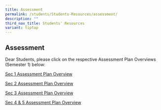 ```yaml
---
title: Assessment
permalink: /students/Students-Resources/assessment/
description: ""
third_nav_title: Students' Resources
variant: tiptap
---
```

<h2>Assessment</h2>
<p>Dear Students, please click on the respective Assessment Plan Overviews
(Semester 1) below:</p>
<p><a href="/files/2025_Assessment_Plan_Overview_Sec_1.pdf" rel="noopener nofollow" target="_blank">Sec 1 Assessment Plan Overview</a>
</p>
<p><a href="/files/2025_Assessment_Plan_Overview_Sec_2.pdf" rel="noopener nofollow" target="_blank">Sec 2 Assessment Plan Overview</a>
</p>
<p><a href="/files/2025_Assessment_Plan_Overview_Sec_3.pdf" rel="noopener nofollow" target="_blank">Sec 3 Assessment Plan Overview</a>
</p>
<p><a href="/files/2025_Assessment_Plan_Overview_Sec_4_5.pdf" rel="noopener nofollow" target="_blank">Sec 4 &amp; 5 Assessment Plan Overview</a>
</p>
<p></p>
<h3></h3>
<p></p>
<p></p>